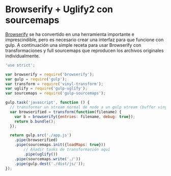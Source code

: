 # Browserify + Uglify2 con sourcemaps

[Browserify](http://github.com/substack/node-browserify) se ha convertido en una herramienta importante e imprescindible, pero es necesario crear una interfaz para que funcione con gulp. A continuación una simple receta para usar Browserify con transformaciones y full sourcemaps que reproducen los archivos originales individualmente.

``` javascript
'use strict';

var browserify = require('browserify');
var gulp = require('gulp');
var transform = require('vinyl-transform');
var uglify = require('gulp-uglify');
var sourcemaps = require('gulp-sourcemaps');

gulp.task('javascript', function () {
  // transformar un stream normal de node a un gulp stream (buffer vinyl stream)
  var browserified = transform(function(filename) {
    var b = browserify({entries: filename, debug: true});
    return b.bundle();
  });

  return gulp.src('./app.js')
    .pipe(browserified)
    .pipe(sourcemaps.init({loadMaps: true}))
        // Añadir tasks de transformación aquí
        .pipe(uglify())
    .pipe(sourcemaps.write('./'))
    .pipe(gulp.dest('./dist/js/'));
});
```
